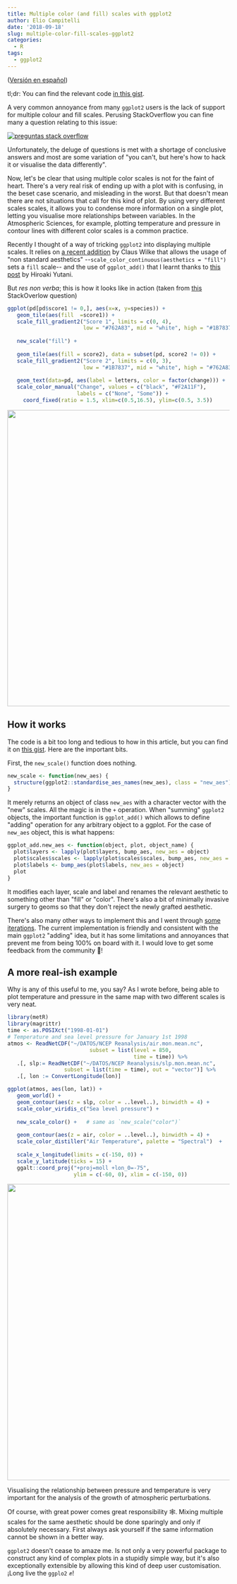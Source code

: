 ```yaml
---
title: Multiple color (and fill) scales with ggplot2
author: Elio Campitelli
date: '2018-09-18'
slug: multiple-color-fill-scales-ggplot2
categories:
  - R
tags:
  - ggplot2
---
```








([Versión en español](https://eliocamp.github.io/codigo-r/2018/09/multiples-escalas-colores-ggplot2/))

tl;dr: You can find the relevant code [in this gist](https://gist.github.com/eliocamp/eabafab2825779b88905954d84c82b32).


A very common annoyance from many `ggplot2` users is the lack of support for multiple colour and fill scales. Perusing StackOverflow you can fine many a question relating to this issue:

[![preguntas stack overflow](/images/ggplo2_twoscales_so_small.jpg)](https://stackoverflow.com/search?q=ggplot2+two+color+scales)

Unfortunately, the deluge of questions is met with a shortage of conclusive answers and most are some variation of "you can't, but here's how to hack it or visualise the data differently".

Now, let's be clear that using multiple color scales is not for the faint of heart. There's a very real risk of ending up with a plot with is confusing, in the beset case scenario, and misleading in the worst. But that doesn't mean there are not situations that call for this kind of plot. By using very different scales scales, it allows you to condense more information on a single plot, letting you visualise more relationships between variables. In the Atmospheric Sciences, for example, plotting temperature and pressure in contour lines with different color scales is a common practice. 

Recently I thought of a way of tricking `ggplot2` into displaying multiple scales. It relies on [a recent addition](https://github.com/tidyverse/ggplot2/pull/2555) by Claus Wilke that allows the usage of "non standard aesthetics" --`scale_color_continuous(aesthetics = "fill")` sets a `fill` scale-- and the use of `ggplot_add()` that I learnt thanks to [this post](https://yutani.rbind.io/post/2017-11-07-ggplot-add) by Hiroaki Yutani.

But *res non verba*; this is how it looks like in action (taken from [this](https://stackoverflow.com/questions/16129876/ggplot2-multiple-scales-legends-per-aesthetic-revisited) StackOverlow question)


```r
ggplot(pd[pd$score1 != 0,], aes(x=x, y=species)) +
   geom_tile(aes(fill  =score1)) +
   scale_fill_gradient2("Score 1", limits = c(0, 4), 
                        low = "#762A83", mid = "white", high = "#1B7837") +
   
   new_scale("fill") +
   
   geom_tile(aes(fill = score2), data = subset(pd, score2 != 0)) +
   scale_fill_gradient2("Score 2", limits = c(0, 3), 
                        low = "#1B7837", mid = "white", high = "#762A83") +
   
   geom_text(data=pd, aes(label = letters, color = factor(change))) +
   scale_color_manual("Change", values = c("black", "#F2A11F"), 
                      labels = c("None", "Some")) +
     coord_fixed(ratio = 1.5, xlim=c(0.5,16.5), ylim=c(0.5, 3.5)) 
```

<img src="/post/2018-09-18-multiple-color-and-fill-scales-with-ggplot2_files/figure-html/unnamed-chunk-1-1.png" width="672" />

## How it works

The code is a bit too long and tedious to how in this article, but you can find it on [this gist](https://gist.github.com/eliocamp/eabafab2825779b88905954d84c82b32). Here are the important bits. 

First, the `new_scale()` function does nothing. 


```r
new_scale <- function(new_aes) {
  structure(ggplot2::standardise_aes_names(new_aes), class = "new_aes")
}
```

It merely returns an object of class `new_aes` with a character vector with the "new" scales. All the magic is in the `+` operation. When "summing" `ggplot2` objects, the important function is `ggplot_add()` which allows to define "adding" operation for any arbitrary object to a ggplot. For the case of `new_aes` object, this is what happens:


```r
ggplot_add.new_aes <- function(object, plot, object_name) {
  plot$layers <- lapply(plot$layers, bump_aes, new_aes = object)
  plot$scales$scales <- lapply(plot$scales$scales, bump_aes, new_aes = object)
  plot$labels <- bump_aes(plot$labels, new_aes = object)
  plot
}
```

It modifies each layer, scale and label and renames the relevant aesthetic to something other than "fill" or "color". There's also a bit of minimally invasive surgery to geoms so that they don't reject the newly grafted aesthetic. 

There's also many other ways to implement this and I went through [some iterations](https://twitter.com/d_olivaw/status/1040722632675610626). The current implementation is friendly and consistent with the main `ggplot2` "adding" idea, but it has some limitations and annoyances that prevent me from being 100% on board with it. I would love to get some feedback from the community 🤞!

## A more real-ish example

Why is any of this useful to me, you say? As I wrote before, being able to plot temperature and pressure in the same map with two different scales is very neat. 


```r
library(metR)
library(magrittr)
time <- as.POSIXct("1998-01-01")
# Temperature and sea level pressure for January 1st 1998
atmos <- ReadNetCDF("~/DATOS/NCEP Reanalysis/air.mon.mean.nc", 
                          subset = list(level = 850, 
                                        time = time)) %>% 
   .[, slp:= ReadNetCDF("~/DATOS/NCEP Reanalysis/slp.mon.mean.nc", 
                  subset = list(time = time), out = "vector")] %>% 
   .[, lon := ConvertLongitude(lon)]

ggplot(atmos, aes(lon, lat)) +
   geom_world() +
   geom_contour(aes(z = slp, color = ..level..), binwidth = 4) +
   scale_color_viridis_c("Sea level pressure") +
   
   new_scale_color() +   # same as `new_scale("color")`
   
   geom_contour(aes(z = air, color = ..level..), binwidth = 4) +
   scale_color_distiller("Air Temperature", palette = "Spectral")  +
   
   scale_x_longitude(limits = c(-150, 0)) +
   scale_y_latitude(ticks = 15) +
   ggalt::coord_proj("+proj=moll +lon_0=-75", 
                     ylim = c(-60, 0), xlim = c(-150, 0))
```

<img src="/post/2018-09-18-multiple-color-and-fill-scales-with-ggplot2_files/figure-html/unnamed-chunk-4-1.png" width="672" />

Visualising the relationship between pressure and temperature is very important for the analysis of the growth of atmospheric perturbations. 

Of course, with great power comes great responsibility 🕸. Mixing multiple scales for the same aesthetic should be done sparingly and only if absolutely necessary. First always ask yourself if the same information cannot be shown in a better way. 

`ggplot2` doesn't cease to amaze me. Is not only a very powerful package to construct any kind of complex plots in a stupidly simple way, but it's also exceptionally extensible by allowing this kind of deep user customisation. ¡Long live the `ggplo2` ✊!
